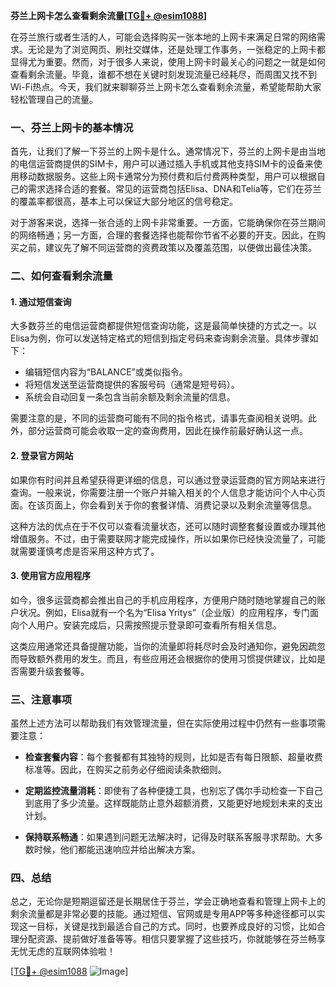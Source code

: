 **芬兰上网卡怎么查看剩余流量[[TG💪+ @esim1088](https://t.me/s/esim1088)]**

在芬兰旅行或者生活的人，可能会选择购买一张本地的上网卡来满足日常的网络需求。无论是为了浏览网页、刷社交媒体，还是处理工作事务，一张稳定的上网卡都显得尤为重要。然而，对于很多人来说，使用上网卡时最关心的问题之一就是如何查看剩余流量。毕竟，谁都不想在关键时刻发现流量已经耗尽，而周围又找不到Wi-Fi热点。今天，我们就来聊聊芬兰上网卡怎么查看剩余流量，希望能帮助大家轻松管理自己的流量。

### 一、芬兰上网卡的基本情况

首先，让我们了解一下芬兰的上网卡是什么。通常情况下，芬兰的上网卡是由当地的电信运营商提供的SIM卡，用户可以通过插入手机或其他支持SIM卡的设备来使用移动数据服务。这些上网卡通常分为预付费和后付费两种类型，用户可以根据自己的需求选择合适的套餐。常见的运营商包括Elisa、DNA和Telia等，它们在芬兰的覆盖率都很高，基本上可以保证大部分地区的信号稳定。

对于游客来说，选择一张合适的上网卡非常重要。一方面，它能确保你在芬兰期间的网络畅通；另一方面，合理的套餐选择也能帮你节省不必要的开支。因此，在购买之前，建议先了解不同运营商的资费政策以及覆盖范围，以便做出最佳决策。

### 二、如何查看剩余流量

#### 1. 通过短信查询

大多数芬兰的电信运营商都提供短信查询功能，这是最简单快捷的方式之一。以Elisa为例，你可以发送特定格式的短信到指定号码来查询剩余流量。具体步骤如下：

- 编辑短信内容为“BALANCE”或类似指令。
- 将短信发送至运营商提供的客服号码（通常是短号码）。
- 系统会自动回复一条包含当前余额及剩余流量的信息。

需要注意的是，不同的运营商可能有不同的指令格式，请事先查阅相关说明。此外，部分运营商可能会收取一定的查询费用，因此在操作前最好确认这一点。

#### 2. 登录官方网站

如果你有时间并且希望获得更详细的信息，可以通过登录运营商的官方网站来进行查询。一般来说，你需要注册一个账户并输入相关的个人信息才能访问个人中心页面。在该页面上，你会看到关于你的套餐详情、消费记录以及剩余流量等信息。

这种方法的优点在于不仅可以查看流量状态，还可以随时调整套餐设置或办理其他增值服务。不过，由于需要联网才能完成操作，所以如果你已经快没流量了，可能就需要谨慎考虑是否采用这种方式了。

#### 3. 使用官方应用程序

如今，很多运营商都会推出自己的手机应用程序，方便用户随时随地掌握自己的账户状况。例如，Elisa就有一个名为“Elisa Yritys”（企业版）的应用程序，专门面向个人用户。安装完成后，只需按照提示登录即可查看所有相关信息。

这类应用通常还具备提醒功能，当你的流量即将耗尽时会及时通知你，避免因疏忽而导致额外费用的发生。而且，有些应用还会根据你的使用习惯提供建议，比如是否需要升级套餐等。

### 三、注意事项

虽然上述方法可以帮助我们有效管理流量，但在实际使用过程中仍然有一些事项需要注意：

- **检查套餐内容**：每个套餐都有其独特的规则，比如是否有每日限额、超量收费标准等。因此，在购买之前务必仔细阅读条款细则。
  
- **定期监控流量消耗**：即使有了各种便捷工具，也别忘了偶尔手动检查一下自己到底用了多少流量。这样既能防止意外超额消费，又能更好地规划未来的支出计划。

- **保持联系畅通**：如果遇到问题无法解决时，记得及时联系客服寻求帮助。大多数时候，他们都能迅速响应并给出解决方案。

### 四、总结

总之，无论你是短期逗留还是长期居住于芬兰，学会正确地查看和管理上网卡上的剩余流量都是非常必要的技能。通过短信、官网或是专用APP等多种途径都可以实现这一目标，关键是找到最适合自己的方式。同时，也要养成良好的习惯，比如合理分配资源、提前做好准备等等。相信只要掌握了这些技巧，你就能够在芬兰畅享无忧无虑的互联网体验啦！

[[TG💪+ @esim1088](https://t.me/s/esim1088) ![Image](https://i.postimg.cc/4NQfJmqS/Snipaste-2025-05-13-00-14-12.png)]
